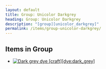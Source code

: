 ```yaml
---
layout: default
title: Group: Unicolor Darkgrey
heading: Group: Unicolor Darkgrey
description: "[group][unicolor_darkgrey]"
permalink: /items/group-unicolor-darkgrey/
---
```



## Items in Group

<ul class="list-items clearfix">
    <li><a href="{{site.baseurl}}/items/dye-dark-grey/"><img src="{{site.baseurl}}/assets/img/items/textures/dye_dark_grey.png" data-toggle="tooltip" title="Dark grey dye [craft][dye:dark_grey]"></a></li>
</ul>
